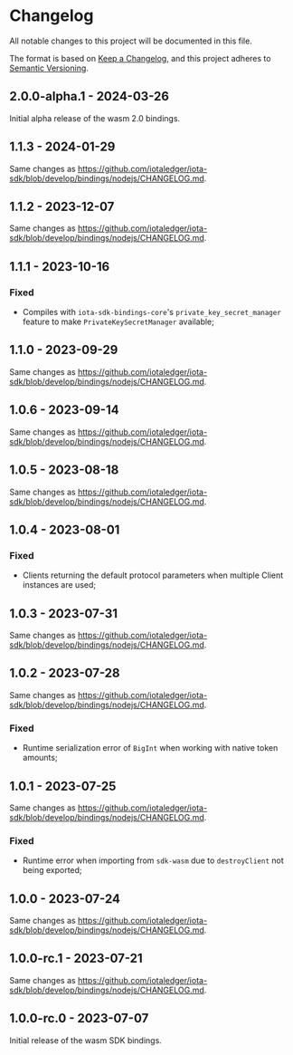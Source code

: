 # Changelog

All notable changes to this project will be documented in this file.

The format is based on [Keep a Changelog](https://keepachangelog.com/en/1.0.0/),
and this project adheres to [Semantic Versioning](https://semver.org/spec/v2.0.0.html).

<!-- ## Unreleased - YYYY-MM-DD

### Added

### Changed

### Deprecated

### Removed

### Fixed

### Security -->

## 2.0.0-alpha.1 - 2024-03-26

Initial alpha release of the wasm 2.0 bindings.

## 1.1.3 - 2024-01-29

Same changes as https://github.com/iotaledger/iota-sdk/blob/develop/bindings/nodejs/CHANGELOG.md.

## 1.1.2 - 2023-12-07

Same changes as https://github.com/iotaledger/iota-sdk/blob/develop/bindings/nodejs/CHANGELOG.md.

## 1.1.1 - 2023-10-16

### Fixed

- Compiles with `iota-sdk-bindings-core`'s `private_key_secret_manager` feature to make `PrivateKeySecretManager` available;

## 1.1.0 - 2023-09-29

Same changes as https://github.com/iotaledger/iota-sdk/blob/develop/bindings/nodejs/CHANGELOG.md.

## 1.0.6 - 2023-09-14

Same changes as https://github.com/iotaledger/iota-sdk/blob/develop/bindings/nodejs/CHANGELOG.md.

## 1.0.5 - 2023-08-18

Same changes as https://github.com/iotaledger/iota-sdk/blob/develop/bindings/nodejs/CHANGELOG.md.

## 1.0.4 - 2023-08-01

### Fixed

- Clients returning the default protocol parameters when multiple Client instances are used;

## 1.0.3 - 2023-07-31

Same changes as https://github.com/iotaledger/iota-sdk/blob/develop/bindings/nodejs/CHANGELOG.md.

## 1.0.2 - 2023-07-28

Same changes as https://github.com/iotaledger/iota-sdk/blob/develop/bindings/nodejs/CHANGELOG.md.

### Fixed

- Runtime serialization error of `BigInt` when working with native token amounts;

## 1.0.1 - 2023-07-25

Same changes as https://github.com/iotaledger/iota-sdk/blob/develop/bindings/nodejs/CHANGELOG.md.

### Fixed

- Runtime error when importing from `sdk-wasm` due to `destroyClient` not being exported;

## 1.0.0 - 2023-07-24

Same changes as https://github.com/iotaledger/iota-sdk/blob/develop/bindings/nodejs/CHANGELOG.md.

## 1.0.0-rc.1 - 2023-07-21

Same changes as https://github.com/iotaledger/iota-sdk/blob/develop/bindings/nodejs/CHANGELOG.md.

## 1.0.0-rc.0 - 2023-07-07

Initial release of the wasm SDK bindings.
